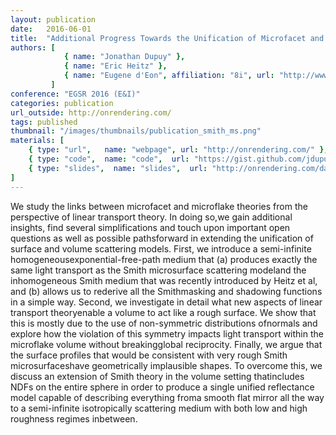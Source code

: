 ```yaml
---
layout: publication
date:   2016-06-01
title:  "Additional Progress Towards the Unification of Microfacet and Microflake Theories"
authors: [
            { name: "Jonathan Dupuy" },
            { name: "Eric Heitz" },
            { name: "Eugene d'Eon", affiliation: "8i", url: "http://www.eugenedeon.com/"  }
         ]
conference: "EGSR 2016 (E&I)"
categories: publication
url_outside: http://onrendering.com/
tags: published
thumbnail: "/images/thumbnails/publication_smith_ms.png"
materials: [
    { type: "url",   name: "webpage", url: "http://onrendering.com/" },
    { type: "code",  name: "code",  url: "https://gist.github.com/jdupuy/5d9180e7b1c2cecd405ec36f80d406ef" },
    { type: "slides",  name: "slides",  url: "http://onrendering.com/data/papers/ms16/slides/index.html#/" },
]
---
```


We study the links between microfacet and microflake theories from the perspective of linear transport theory. In doing so,we gain additional insights, find several simplifications and touch upon important open questions as well as possible pathsforward in extending the unification of surface and volume scattering models. First, we introduce a semi-infinite homogeneousexponential-free-path medium that (a) produces exactly the same light transport as the Smith microsurface scattering modeland the inhomogeneous Smith medium that was recently introduced by Heitz et al, and (b) allows us to rederive all the Smithmasking and shadowing functions in a simple way. Second, we investigate in detail what new aspects of linear transport theoryenable  a  volume  to  act  like  a  rough  surface.  We  show  that  this  is  mostly  due  to  the  use  of  non-symmetric  distributions  ofnormals and explore how the violation of this symmetry impacts light transport within the microflake volume without breakingglobal reciprocity. Finally, we argue that the surface profiles that would be consistent with very rough Smith microsurfaceshave geometrically implausible shapes. To overcome this, we discuss an extension of Smith theory in the volume setting thatincludes NDFs on the entire sphere in order to produce a single unified reflectance model capable of describing everything froma smooth flat mirror all the way to a semi-infinite isotropically scattering medium with both low and high roughness regimes inbetween.
